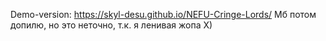 Demo-version: https://skyl-desu.github.io/NEFU-Cringe-Lords/
Мб потом допилю, но это неточно, т.к. я ленивая жопа X)
